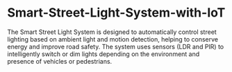 # Smart-Street-Light-System-with-IoT
The Smart Street Light System is designed to automatically control street lighting based on ambient light and motion detection, helping to conserve energy and improve road safety. The system uses sensors (LDR and PIR) to intelligently switch or dim lights depending on the environment and presence of vehicles or pedestrians.
